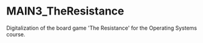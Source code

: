 # MAIN3_TheResistance
Digitalization of the board game 'The Resistance' for the Operating Systems course.
